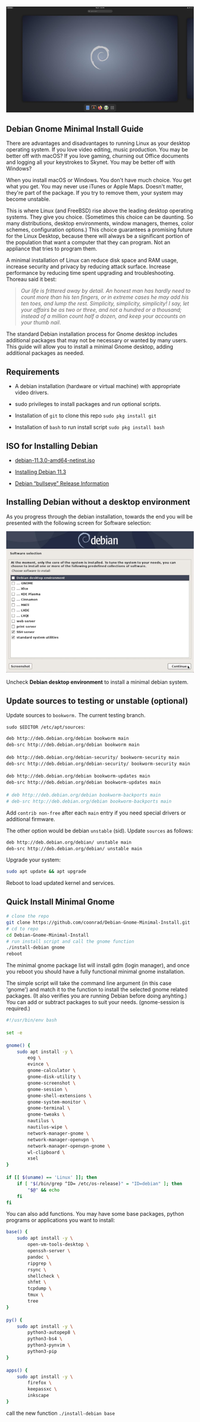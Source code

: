 ![debian_desktop.jpg](debian_desktop.jpg)

## Debian Gnome Minimal Install Guide

There are advantages and disadvantages to running Linux as your desktop operating system. If you love video editing, music production. You may be better off with macOS? If you love gaming, churning out Office documents and logging all your keystrokes to Skynet. You may be better off with Windows?

When you install macOS or Windows. You don't have much choice. You get what you get. You may never use iTunes or Apple Maps. Doesn't matter, they're part of the package. If you try to remove them, your system may become unstable.

This is where Linux (and FreeBSD) rise above the leading desktop operating systems. They give you choice. (Sometimes this choice can be daunting. So many distributions, desktop environments, window managers, themes, color schemes, configuration options.) This choice guarantees a promising future for the Linux Desktop, because there will always be a significant portion of the population that want a computer that they can program. Not an appliance that tries to program them.

A minimal installation of Linux can reduce disk space and RAM usage, increase security and privacy by reducing attack surface. Increase performance by reducing time spent upgrading and troubleshooting. Thoreau said it best:

> *Our life is frittered away by detail. An honest man has hardly need to count more than his ten fingers, or in extreme cases he may add his ten toes, and lump the rest. Simplicity, simplicity, simplicity! I say, let your affairs be as two or three, and not a hundred or a thousand; instead of a million count half a dozen, and keep your accounts on your thumb nail*.

The standard Debian installation process for Gnome desktop includes additional packages that may not be necessary or wanted by many users. This guide will allow you to install a minimal Gnome desktop, adding additional packages as needed.

## Requirements

* A debian installation (hardware or virtual machine) with appropriate video drivers.

* sudo privileges to install packages and run optional scripts.

* Installation of `git` to clone this repo `sudo pkg install git`

* Installation of `bash` to run install script `sudo pkg install bash`

## ISO for Installing Debian

* [debian-11.3.0-amd64-netinst.iso](https://cdimage.debian.org/debian-cd/current/amd64/iso-cd/debian-11.3.0-amd64-netinst.iso)

* [Installing Debian 11.3](https://www.debian.org/releases/bullseye/debian-installer/)

* [Debian “bullseye” Release Information](https://www.debian.org/releases/bullseye/)

## Installing Debian without a desktop environment

As you progress through the debian installation, towards the end you will be presented with the following screen for Software selection:

![debian-installer.jpg](debian-installer.jpg)

Uncheck **Debian desktop environment** to install a minimal debian system.

## Update sources to testing or unstable (optional)

Update sources to `bookworm.` The current testing branch.

`sudo $EDITOR /etc/apt/sources`:

```bash
deb http://deb.debian.org/debian bookworm main
deb-src http://deb.debian.org/debian bookworm main

deb http://deb.debian.org/debian-security/ bookworm-security main
deb-src http://deb.debian.org/debian-security/ bookworm-security main

deb http://deb.debian.org/debian bookworm-updates main
deb-src http://deb.debian.org/debian bookworm-updates main

# deb http://deb.debian.org/debian bookworm-backports main
# deb-src http://deb.debian.org/debian bookworm-backports main
```

Add `contrib non-free` after each `main` entry if you need special drivers or additional firmware.

The other option would be debian `unstable` (sid). Update `sources` as follows:

```bash
deb http://deb.debian.org/debian/ unstable main
deb-src http://deb.debian.org/debian/ unstable main
```

Upgrade your system:

```bash
sudo apt update && apt upgrade
```

Reboot to load updated kernel and services.

## Quick Install Minimal Gnome

```bash
# clone the repo
git clone https://github.com/coonrad/Debian-Gnome-Minimal-Install.git
# cd to repo
cd Debian-Gnome-Minimal-Install
# run install script and call the gnome function
./install-debian gnome
reboot
```
The minimal gnome package list will install gdm (login manager), and once you reboot you should have a fully functional minimal gnome installation.

The simple script will take the command line argument (in this case 'gnome') and match it to the function to install the selected gnome related packages. (It also verifies you are running Debian before doing anyhting.) You can add or subtract packages to suit your needs. (gnome-session is required.)

```bash
#!/usr/bin/env bash

set -e

gnome() {
    sudo apt install -y \
        eog \
        evince \
        gnome-calculator \
        gnome-disk-utility \
        gnome-screenshot \
        gnome-session \
        gnome-shell-extensions \
        gnome-system-monitor \
        gnome-terminal \
        gnome-tweaks \
        nautilus \
        nautilus-wipe \
        network-manager-gnome \
        network-manager-openvpn \
        network-manager-openvpn-gnome \
        wl-clipboard \
        xsel
}

if [[ $(uname) == 'Linux' ]]; then
    if [ "$(/bin/grep ^ID= /etc/os-release)" = "ID=debian" ]; then
        "$@" && echo
    fi
fi
```

You can also add functions. You may have some base packages, python programs or applications you want to install:

```bash
base() {
    sudo apt install -y \
        open-vm-tools-desktop \
        openssh-server \
        pandoc \
        ripgrep \
        rsync \
        shellcheck \
        shfmt \
        tcpdump \
        tmux \
        tree
}

py() {
    sudo apt install -y \
        python3-autopep8 \
        python3-bs4 \
        python3-pynvim \
        python3-pip
}

apps() {
    sudo apt install -y \
        firefox \
        keepassxc \
        inkscape
}
```

call the new function `./install-debian base`
